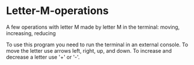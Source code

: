 # Letter-M-operations
A few operations with letter M made by letter M in the terminal: moving, increasing, reducing

To use this program you need to run the terminal in an external console.
To move the letter use arrows left, right, up, and down.
To increase and decrease a letter use '+' or '-'.
